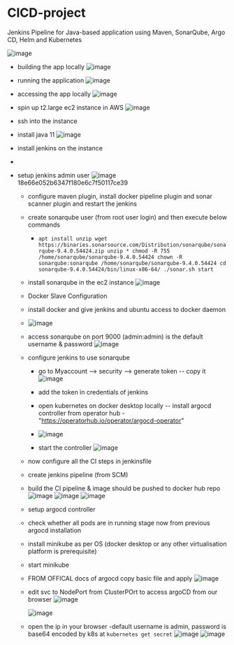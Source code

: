 # CICD-project
Jenkins Pipeline for Java-based application using Maven, SonarQube, Argo CD, Helm and Kubernetes


![image](https://github.com/hemu07/CICD-project/assets/90203539/bebf6e54-50d8-4caa-88f8-ca79ba94b968) 

- building the app locally
  ![image](https://github.com/hemu07/CICD-project/assets/90203539/425f3862-b767-4b6e-acb0-01bea94aec8f)
- running the application
  ![image](https://github.com/hemu07/CICD-project/assets/90203539/37b7b87b-2d6a-4b78-a861-102f6c525c3f)
- accessing the app locally
  ![image](https://github.com/hemu07/CICD-project/assets/90203539/e70d3ef0-db53-43fc-9025-e4a7083054e5)

- spin up t2.large ec2 instance in AWS
  ![image](https://github.com/hemu07/CICD-project/assets/90203539/07d41b16-9525-4866-bbcd-61b64669a924)

- ssh into the instance
- install java 11
  ![image](https://github.com/hemu07/CICD-project/assets/90203539/9ad917f6-17b9-41f8-b525-6ca6b4758a58)
- install jenkins on the instance
- 
- setup jenkins admin user
  ![image](https://github.com/hemu07/CICD-project/assets/90203539/dc9935f6-cdb1-48c4-8fb3-ee23673312d0)
  18e66e052b6347f180e6c7f50117ce39

  - configure maven plugin, install docker pipeline plugin and sonar scanner plugin and restart the jenkins
  - create sonarqube user (from root user login) and then execute below commands
      - `apt install unzip
    wget https://binaries.sonarsource.com/Distribution/sonarqube/sonarqube-9.4.0.54424.zip
    unzip *
    chmod -R 755 /home/sonarqube/sonarqube-9.4.0.54424
    chown -R sonarqube:sonarqube /home/sonarqube/sonarqube-9.4.0.54424
    cd sonarqube-9.4.0.54424/bin/linux-x86-64/
    ./sonar.sh start `

  - install sonarqube in the ec2 instance
    ![image](https://github.com/hemu07/CICD-project/assets/90203539/2c2fc6c9-9b56-40f5-a5e0-f1af56fd30b9)
  - Docker Slave Configuration
  - install docker and give jenkins and ubuntu access to docker daemon
  - ![image](https://github.com/hemu07/CICD-project/assets/90203539/93af5b54-973c-4767-90c4-f6fb4ec881b6)
 
  - access sonarqube on port 9000 (admin:admin) is the default username & password
    ![image](https://github.com/hemu07/CICD-project/assets/90203539/a780d9f3-ea7d-4d13-95ff-86004f0bc8aa)

  - configure jenkins to use sonarqube
    - go to Myaccount --> security --> generate token -- copy it
      ![image](https://github.com/hemu07/CICD-project/assets/90203539/6e518fe2-3e31-43d2-92f9-c21790dd08eb)

    - add the token in credentials of jenkins
   
    - open kubernetes on docker desktop locally -- install argocd controller from operator hub - "https://operatorhub.io/operator/argocd-operator"
    - ![image](https://github.com/hemu07/CICD-project/assets/90203539/a634b471-37a9-4997-8763-6736fd9ed4b7)

    - start the controller
      ![image](https://github.com/hemu07/CICD-project/assets/90203539/27913ec3-a484-45ef-9109-a1ad37dd4df6)

  - now configure all the CI steps in jenkinsfile
  - create jenkins pipeline (from SCM)
  - build the CI pipeline & image should be pushed to docker hub repo
    ![image](https://github.com/hemu07/CICD-project/assets/90203539/c9d45099-367e-4f3e-b7f8-3a3abce0c46d)
    ![image](https://github.com/hemu07/CICD-project/assets/90203539/61408869-adc5-4cb5-b7ae-42d489f14599)
    ![image](https://github.com/hemu07/CICD-project/assets/90203539/c7cea1f3-8103-4dfa-81a2-675220572bdc)

  - setup argocd controller
  - check whether all pods are in running stage now from previous argocd installation
  - install minikube as per OS (docker desktop or any other virtualisation platform is prerequisite)
  - start minikube

  - FROM OFFICAL docs of argocd copy basic file and apply
    ![image](https://github.com/hemu07/CICD-project/assets/90203539/4c0e24e9-be60-470e-b2e9-9a3eab27e523)
  - edit svc to NodePort from ClusterPOrt to access argoCD from our browser
    ![image](https://github.com/hemu07/CICD-project/assets/90203539/a3791eee-a827-4a59-9978-2388e0595f9a)

    ![image](https://github.com/hemu07/CICD-project/assets/90203539/c28fc31e-889a-4b20-b9c1-fce94e212af7)
  - open the ip in your browser
    -default username is admin, password is base64 encoded by k8s at `kubernetes get secret`
    ![image](https://github.com/hemu07/CICD-project/assets/90203539/d48a78a1-2b7b-483c-9f9c-98d50687ba10)
    ![image](https://github.com/hemu07/CICD-project/assets/90203539/aef46be1-d5a2-4db1-8be1-16d1f5817845)

  
